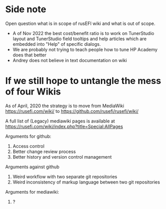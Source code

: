 

# Side note

Open question what is in scope of rusEFI wiki and what is out of scope.

* A of Nov 2022 the best cost/benefit ratio is to work on TunerStudio layout and TunerStudio field tooltips and help articles which are embedded into "Help" of specific dialogs.
* We are probably not trying to teach people how to tune HP Academy does that better
* Andrey does not believe in text documentation on wiki


# If we still hope to untangle the mess of four Wikis

As of April, 2020 the strategy is to move from MediaWiki https://rusefi.com/wiki/ to
https://github.com/rusefi/rusefi/wiki/

A full list of (Legacy) mediawiki pages is available at https://rusefi.com/wiki/index.php?title=Special:AllPages


Arguments for github:
1) Access control
2) Better change review process
3) Better history and version control management

Arguments against github
1) Weird workflow with two separate git repositories
2) Weird inconsistency of markup language between two git repositories

Arguments for mediawiki:
1) ?





